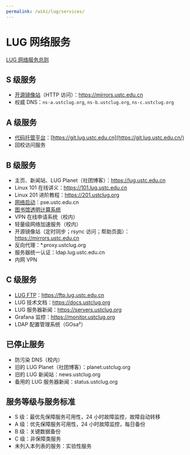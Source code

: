 ```yaml
---
permalink: /wiki/lug/services/
---
```


# LUG 网络服务

[LUG 网络服务总则](rules.md)

## S 级服务

- [开源镜像站](mirrors.md)（HTTP 访问）：<https://mirrors.ustc.edu.cn>
- 权威 DNS：`ns-a.ustclug.org`, `ns-b.ustclug.org`, `ns-c.ustclug.org`

## A 级服务

- [代码托管平台](gitlab.md)：[https://git.lug.ustc.edu.cn](https://git.lug.ustc.edu.cn/)
- 回校访问服务

## B 级服务

- 主页、新闻站、LUG Planet（社团博客）：<https://lug.ustc.edu.cn>
- Linux 101 在线讲义：<https://101.lug.ustc.edu.cn>
- Linux 201 进阶教程：<https://201.ustclug.org>
- [网络启动](pxe.md)：pxe.ustc.edu.cn
- [图书馆透明计算系统](lib.md)
- VPN 在线申请系统（校内）
- 轻量级网络加速服务（校内）
- 开源镜像站（定时同步；rsync 访问；帮助页面）：<https://mirrors.ustc.edu.cn>
- 反向代理：\*.proxy.ustclug.org
- 服务器统一认证：ldap.lug.ustc.edu.cn
- 内网 VPN

## C 级服务

- [LUG FTP](ftp.md)：<https://ftp.lug.ustc.edu.cn>
- LUG 技术文档：<https://docs.ustclug.org>
- LUG 服务器新闻：<https://servers.ustclug.org>
- Grafana 监控：<https://monitor.ustclug.org>
- LDAP 配置管理系统（GOsa²）

## 已停止服务

- 防污染 DNS（校内）
- 旧的 LUG Planet（社团博客）：planet.ustclug.org
- 旧的 LUG 新闻站：news.ustclug.org
- 备用的 LUG 服务器新闻：status.ustclug.org

## 服务等级与服务标准

- S 级：最优先保障服务可用性，24 小时故障监控，故障自动转移
- A 级：优先保障服务可用性，24 小时故障监控，每日备份
- B 级：关键数据备份
- C 级：非保障类服务
- 未列入本列表的服务：实验性服务
